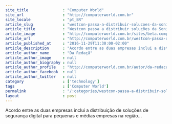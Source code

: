 ```yaml
---
site_title               : "Computer World"
site_url                 : "http://computerworld.com.br"
site_locale              : "pt_BR"
article_slug             : "westcon-passa-a-distribuir-solucoes-da-sonicwall-na-america-latina"
article_title            : "Westcon passa a distribuir soluções da SonicWall na América Latina"
article_image            : "http://computerworld.com.br/sites/beta.computerworld.com.br/files/news_articles/sguranca_2.jpg"
article_url              : "http://computerworld.com.br/westcon-passa-distribuir-solucoes-da-sonicwall-na-america-latina"
article_published_at     : "2016-11-29T11:30:00-02:00"
article_description      : "Acordo entre as duas empresas inclui a distribuição de soluções de segurança digital para pequenas e médias empresas na região..."
article_author_name      : "Da Redaçã"
article_author_image     : null
article_author_biography : null
article_author_profile   : "http://computerworld.com.br/autor/da-redacao"
article_author_facebook  : null
article_author_twitter   : null
category                 : ['technology']
tags                     : ['Computer World']
permalink                : "/:categories/westcon-passa-a-distribuir-solucoes-da-sonicwall-na-america-latina/"
layout                   : post
---
```


Acordo entre as duas empresas inclui a distribuição de soluções de segurança digital para pequenas e médias empresas na região...
